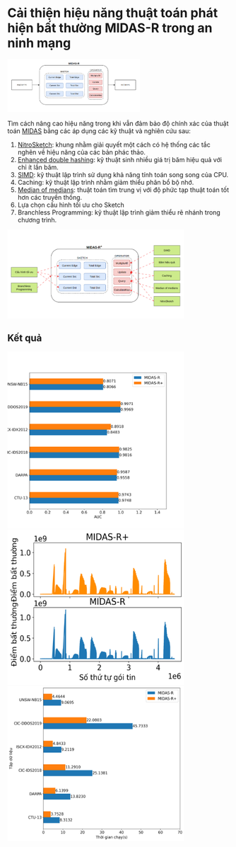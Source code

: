# Cải thiện hiệu năng thuật toán phát hiện bất thường MIDAS-R trong an ninh mạng

<img src="new_midasr.png" width="300" height="120">

Tìm cách nâng cao hiệu năng trong khi vẫn đảm bảo độ chính xác của thuật toán [MIDAS](https://github.com/Stream-AD/MIDAS) bằng các áp dụng các kỹ thuật và nghiên cứu sau:
1. [NitroSketch](https://dl.acm.org/doi/10.1145/3341302.3342076): khung nhằm giải quyết một cách có hệ thống các tắc nghẽn về hiệu năng của các bản phác thảo.
2. [Enhanced double hashing](http://peterd.org/pcd-diss.pdf): kỹ thuật sinh nhiều giá trị băm hiệu quả với chỉ ít lần băm.
3. [SIMD](https://en.wikipedia.org/wiki/Single_instruction,_multiple_data): kỹ thuật lập trình sử dụng khả năng tính toán song song của CPU.
4. Caching: kỹ thuật lập trình nhằm giảm thiểu phân bổ bộ nhớ.
5. [Median of medians](https://en.wikipedia.org/wiki/Median_of_medians#:~:text=In%20computer%20science%2C%20the%20median,approximate%20median%20in%20linear%20time.): thuật toán tìm trung vị với độ phức tạp thuật toán tốt hơn các truyền thống.
6. Lựa chọn cấu hình tối ưu cho Sketch
7. Branchless Programming: kỹ thuật lập trình giảm thiểu rẽ nhánh trong chương trình.


<img src="tonghop.png" width="400" height="200">

## Kết quả

<img src="viz_auc.png" width="400" height="400">
<img src="viz_score.png" width="400" height="350">
<img src="viz_time.png" width="400" height="350">

